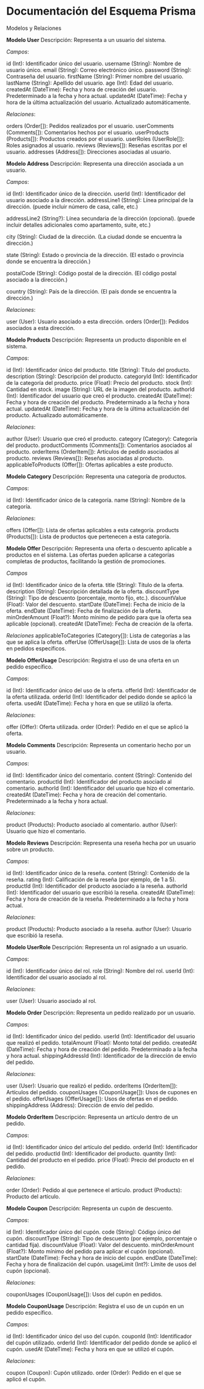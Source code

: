 # Documentación del Esquema Prisma
Modelos y Relaciones

**Modelo User**
Descripción: Representa a un usuario del sistema.

*Campos*:

id (Int): Identificador único del usuario.
username (String): Nombre de usuario único.
email (String): Correo electrónico único.
password (String): Contraseña del usuario.
firstName (String): Primer nombre del usuario.
lastName (String): Apellido del usuario.
age (Int): Edad del usuario.
createdAt (DateTime): Fecha y hora de creación del usuario. Predeterminado a la fecha y hora actual.
updatedAt (DateTime): Fecha y hora de la última actualización del usuario. Actualizado automáticamente.

*Relaciones*:

orders (Order[]): Pedidos realizados por el usuario.
userComments (Comments[]): Comentarios hechos por el usuario.
userProducts (Products[]): Productos creados por el usuario.
userRoles (UserRole[]): Roles asignados al usuario.
reviews (Reviews[]): Reseñas escritas por el usuario.
addresses (Address[]): Direcciones asociadas al usuario.

**Modelo Address**
Descripción: Representa una dirección asociada a un usuario.

*Campos*:

id (Int): Identificador único de la dirección.
userId (Int): Identificador del usuario asociado a la dirección.
addressLine1 (String): Línea principal de la dirección. (puede incluir número de casa, calle, etc.)

addressLine2 (String?): Línea secundaria de la dirección (opcional). (puede incluir detalles adicionales como apartamento, suite, etc.)

city (String): Ciudad de la dirección. (La ciudad donde se encuentra la dirección.)

state (String): Estado o provincia de la dirección. (El estado o provincia donde se encuentra la dirección.)

postalCode (String): Código postal de la dirección. (El código postal asociado a la dirección.)

country (String): País de la dirección. (El país donde se encuentra la dirección.)

*Relaciones*:

user (User): Usuario asociado a esta dirección.
orders (Order[]): Pedidos asociados a esta dirección.

**Modelo Products**
Descripción: Representa un producto disponible en el sistema.

*Campos*:

id (Int): Identificador único del producto.
title (String): Título del producto.
description (String): Descripción del producto.
categoryId (Int): Identificador de la categoría del producto.
price (Float): Precio del producto.
stock (Int): Cantidad en stock.
image (String): URL de la imagen del producto.
authorId (Int): Identificador del usuario que creó el producto.
createdAt (DateTime): Fecha y hora de creación del producto. Predeterminado a la fecha y hora actual.
updatedAt (DateTime): Fecha y hora de la última actualización del producto. Actualizado automáticamente.

*Relaciones*:

author (User): Usuario que creó el producto.
category (Category): Categoría del producto.
productComments (Comments[]): Comentarios asociados al producto.
orderItems (OrderItem[]): Artículos de pedido asociados al producto.
reviews (Reviews[]): Reseñas asociadas al producto.
applicableToProducts (Offer[]): Ofertas aplicables a este producto.

**Modelo Category**
Descripción: Representa una categoría de productos.

*Campos*:

id (Int): Identificador único de la categoría.
name (String): Nombre de la categoría.

*Relaciones*:

offers (Offer[]): Lista de ofertas aplicables a esta categoría.
products (Products[]): Lista de productos que pertenecen a esta categoría.

**Modelo Offer**
Descripción: Representa una oferta o descuento aplicable a productos en el sistema. Las ofertas pueden aplicarse a categorías completas de productos, facilitando la gestión de promociones.

*Campos*

id (Int): Identificador único de la oferta.
title (String): Título de la oferta.
description (String): Descripción detallada de la oferta.
discountType (String): Tipo de descuento (porcentaje, monto fijo, etc.).
discountValue (Float): Valor del descuento.
startDate (DateTime): Fecha de inicio de la oferta.
endDate (DateTime): Fecha de finalización de la oferta.
minOrderAmount (Float?): Monto mínimo de pedido para que la oferta sea aplicable (opcional).
createdAt (DateTime): Fecha de creación de la oferta.

*Relaciones*
applicableToCategories (Category[]): Lista de categorías a las que se aplica la oferta.
offerUse (OfferUsage[]): Lista de usos de la oferta en pedidos específicos.

**Modelo OfferUsage**
Descripción: Registra el uso de una oferta en un pedido específico.

*Campos*:

id (Int): Identificador único del uso de la oferta.
offerId (Int): Identificador de la oferta utilizada.
orderId (Int): Identificador del pedido donde se aplicó la oferta.
usedAt (DateTime): Fecha y hora en que se utilizó la oferta.

*Relaciones*:

offer (Offer): Oferta utilizada.
order (Order): Pedido en el que se aplicó la oferta.

**Modelo Comments**
Descripción: Representa un comentario hecho por un usuario.

*Campos*:

id (Int): Identificador único del comentario.
content (String): Contenido del comentario.
productId (Int): Identificador del producto asociado al comentario.
authorId (Int): Identificador del usuario que hizo el comentario.
createdAt (DateTime): Fecha y hora de creación del comentario. Predeterminado a la fecha y hora actual.

*Relaciones*:

product (Products): Producto asociado al comentario.
author (User): Usuario que hizo el comentario.

**Modelo Reviews**
Descripción: Representa una reseña hecha por un usuario sobre un producto.

*Campos*:

id (Int): Identificador único de la reseña.
content (String): Contenido de la reseña.
rating (Int): Calificación de la reseña (por ejemplo, de 1 a 5).
productId (Int): Identificador del producto asociado a la reseña.
authorId (Int): Identificador del usuario que escribió la reseña.
createdAt (DateTime): Fecha y hora de creación de la reseña. Predeterminado a la fecha y hora actual.

*Relaciones*:

product (Products): Producto asociado a la reseña.
author (User): Usuario que escribió la reseña.

**Modelo UserRole**
Descripción: Representa un rol asignado a un usuario.

*Campos*:

id (Int): Identificador único del rol.
role (String): Nombre del rol.
userId (Int): Identificador del usuario asociado al rol.

*Relaciones*:

user (User): Usuario asociado al rol.

**Modelo Order**
Descripción: Representa un pedido realizado por un usuario.

*Campos*:

id (Int): Identificador único del pedido.
userId (Int): Identificador del usuario que realizó el pedido.
totalAmount (Float): Monto total del pedido.
createdAt (DateTime): Fecha y hora de creación del pedido. Predeterminado a la fecha y hora actual.
shippingAddressId (Int): Identificador de la dirección de envío del pedido.

*Relaciones*:

user (User): Usuario que realizó el pedido.
orderItems (OrderItem[]): Artículos del pedido.
couponUsages (CouponUsage[]): Usos de cupones en el pedido.
offerUsages (OfferUsage[]): Usos de ofertas en el pedido.
shippingAddress (Address): Dirección de envío del pedido.

**Modelo OrderItem**
Descripción: Representa un artículo dentro de un pedido.

*Campos*:

id (Int): Identificador único del artículo del pedido.
orderId (Int): Identificador del pedido.
productId (Int): Identificador del producto.
quantity (Int): Cantidad del producto en el pedido.
price (Float): Precio del producto en el pedido.

*Relaciones*:

order (Order): Pedido al que pertenece el artículo.
product (Products): Producto del artículo.

**Modelo Coupon**
Descripción: Representa un cupón de descuento.

*Campos*:

id (Int): Identificador único del cupón.
code (String): Código único del cupón.
discountType (String): Tipo de descuento (por ejemplo, porcentaje o cantidad fija).
discountValue (Float): Valor del descuento.
minOrderAmount (Float?): Monto mínimo del pedido para aplicar el cupón (opcional).
startDate (DateTime): Fecha y hora de inicio del cupón.
endDate (DateTime): Fecha y hora de finalización del cupón.
usageLimit (Int?): Límite de usos del cupón (opcional).

*Relaciones*:

couponUsages (CouponUsage[]): Usos del cupón en pedidos.

**Modelo CouponUsage**
Descripción: Registra el uso de un cupón en un pedido específico.

*Campos*:

id (Int): Identificador único del uso del cupón.
couponId (Int): Identificador del cupón utilizado.
orderId (Int): Identificador del pedido donde se aplicó el cupón.
usedAt (DateTime): Fecha y hora en que se utilizó el cupón.

*Relaciones*:

coupon (Coupon): Cupón utilizado.
order (Order): Pedido en el que se aplicó el cupón.